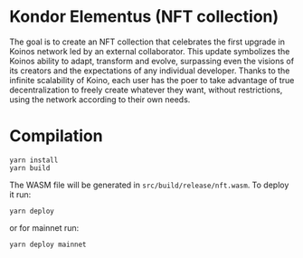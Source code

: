 # Kondor Elementus (NFT collection)

The goal is to create an NFT collection that celebrates the first upgrade in Koinos network led by an external collaborator. This update symbolizes the Koinos ability to adapt, transform and evolve, surpassing even the visions of its creators and the expectations of any individual developer. Thanks to the infinite scalability of Koino, each user has the poer to take advantage of true decentralization to freely create whatever they want, without restrictions, using the network according to their own needs.

# Compilation

```
yarn install
yarn build
```

The WASM file will be generated in `src/build/release/nft.wasm`. To deploy it run:

```
yarn deploy
```

or for mainnet run:

```
yarn deploy mainnet
```
